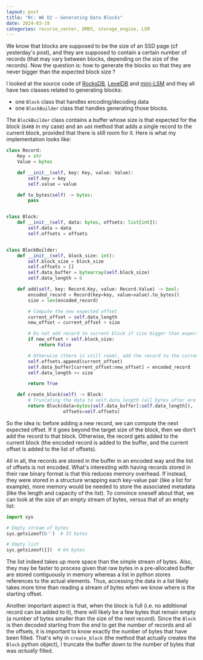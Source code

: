 ```yaml
---
layout: post
title: "RC: W6 D2 — Generating Data Blocks"
date: 2024-03-19
categories: recurse_center, DMBS, storage_engine, LSM
---
```


We know that blocks are supposed to be the size of an SSD page (cf yesterday's post), and they are supposed to contain
a certain number of records (that may vary between blocks, depending on the size of the records).
Now the question is: how to generate the blocks so that they are never bigger than the expected block size ?

I looked at the source code of
[RocksDB](https://github.com/facebook/rocksdb/tree/main), [LevelDB](https://github.com/google/leveldb) and
[mini-LSM](https://github.com/skyzh/mini-lsm) and they all have two classes related to generating blocks:

- one `Block` class that handles encoding/decoding data
- one `BlockBuilder` class that handles generating those blocks.

The `BlockBuilder` class contains a buffer whose size is that expected for the block (`64KB` in my case) and an `add`
method that adds a single record to the current block, provided that there is still room for it.
Here is what my implementation looks like:

```python
class Record:
    Key = str
    Value = bytes

    def __init__(self, key: Key, value: Value):
        self.key = key
        self.value = value

    def to_bytes(self) -> bytes:
        pass


class Block:
    def __init__(self, data: bytes, offsets: list[int]):
        self.data = data
        self.offsets = offsets


class BlockBuilder:
    def __init__(self, block_size: int):
        self.block_size = block_size
        self.offsets = []
        self.data_buffer = bytearray(self.block_size)
        self.data_length = 0

    def add(self, key: Record.Key, value: Record.Value) -> bool:
        encoded_record = Record(key=key, value=value).to_bytes()
        size = len(encoded_record)

        # Compute the new expected offset
        current_offset = self.data_length
        new_offset = current_offset + size

        # Do not add record to current block if size bigger than expected
        if new_offset > self.block_size:
            return False

        # Otherwise (there is still room), add the record to the current block
        self.offsets.append(current_offset)
        self.data_buffer[current_offset:new_offset] = encoded_record
        self.data_length += size

        return True

    def create_block(self) -> Block:
        # Truncating the data to self.data_length (all bytes after are empty)
        return Block(data=bytes(self.data_buffer[:self.data_length]),
                     offsets=self.offsets)
```

So the idea is: before adding a new record, we can compute the next expected offset.
If it goes beyond the target size of the block, then we don't add the record to that block.
Otherwise, the record gets added to the current block (the encoded record is added to the buffer, and the current
offset is added to the list of offsets).

All in all, the records are stored in the buffer in an encoded way and the list of offsets is not encoded.
What's interesting with having records stored in their raw binary format is that this reduces memory overhead.
If instead, they were stored in a structure wrapping each key-value pair (like a list for example), more memory would be
needed to store the associated metadata (like the length and capacity of the list).
To convince oneself about that, we can look at the size of an empty stream of bytes, versus that of an empty list:

```python
import sys

# Empty stream of bytes
sys.getsizeof(b'')  # 33 bytes

# Empty list
sys.getsizeof([])  # 64 bytes
```

The list indeed takes up more space than the simple stream of bytes.
Also, they may be faster to process given that raw bytes in a pre-allocated buffer are stored contiguously in memory
whereas a list in python stores references to the actual elements. Thus, accessing the data in a list likely takes more
time than reading a stream of bytes when we know where is the starting offset.

Another important aspect is that, when the block is full (i.e. no additional record can be added to it), there will
likely be a few bytes that remain empty (a number of bytes smaller than the size of the next record).
Since the `Block` is then decoded starting from the end to get the number of records and all the offsets, it is
important to know exactly the number of bytes that have been filled.
That's why in `create_block` (the method that actually creates the `Block` python object), I truncate the buffer down to
the number of bytes that was _actually_ filled.

